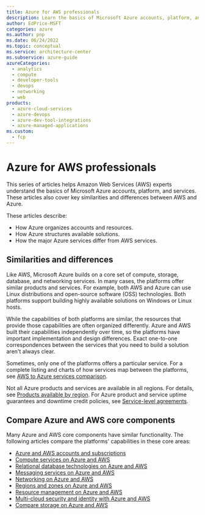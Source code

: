 ```yaml
---
title: Azure for AWS professionals
description: Learn the basics of Microsoft Azure accounts, platform, and services, and key similarities and differences between the AWS and Azure platforms.
author: EdPrice-MSFT
categories: azure
ms.author: pnp
ms.date: 06/24/2022
ms.topic: conceptual
ms.service: architecture-center
ms.subservice: azure-guide
azureCategories: 
  - analytics 
  - compute
  - developer-tools
  - devops
  - networking
  - web
products:
  - azure-cloud-services
  - azure-devops
  - azure-dev-tool-integrations
  - azure-managed-applications
ms.custom:
  - fcp
---
```


<!-- cSpell:ignore lbrader CDNs -->

# Azure for AWS professionals

This series of articles helps Amazon Web Services (AWS) experts understand the basics of Microsoft Azure accounts, platform, and services. These articles also cover key similarities and differences between AWS and Azure.

These articles describe:

- How Azure organizes accounts and resources.
- How Azure structures available solutions.
- How the major Azure services differ from AWS services.

## Similarities and differences

Like AWS, Microsoft Azure builds on a core set of compute, storage, database, and networking services. In many cases, the platforms offer similar products and services. For example, both AWS and Azure can use Linux distributions and open-source software (OSS) technologies. Both platforms support building highly available solutions on Windows or Linux hosts.

While the capabilities of both platforms are similar, the resources that provide those capabilities are often organized differently. Azure and AWS built their capabilities independently over time, so the platforms have important implementation and design differences. Exact one-to-one correspondences between the services that you need to build a solution aren't always clear.

Sometimes, only one of the platforms offers a particular service. For a complete listing and charts of how services map between the platforms, see [AWS to Azure services comparison](./services.md).

Not all Azure products and services are available in all regions. For details, see [Products available by region](https://azure.microsoft.com/global-infrastructure/services). For Azure product and service uptime guarantees and downtime credit policies, see [Service-level agreements](https://azure.microsoft.com/support/legal/sla).

## Compare Azure and AWS core components

Many Azure and AWS core components have similar functionality. The following articles compare the platforms' capabilities in these core areas:

- [Azure and AWS accounts and subscriptions](./accounts.md)
- [Compute services on Azure and AWS](./compute.md)
- [Relational database technologies on Azure and AWS](./databases.md)
- [Messaging services on Azure and AWS](./messaging.md)
- [Networking on Azure and AWS](./networking.md)
- [Regions and zones on Azure and AWS](./regions-zones.md)
- [Resource management on Azure and AWS](./resources.md)
- [Multi-cloud security and identity with Azure and AWS](./security-identity.md)
- [Compare storage on Azure and AWS](./storage.md)
